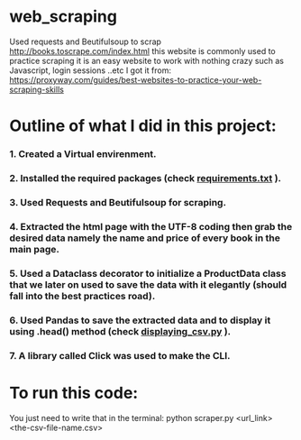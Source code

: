 # web_scraping
Used requests and Beutifulsoup to scrap http://books.toscrape.com/index.html
this website is commonly used to practice scraping it is an easy website to work with
nothing crazy such as Javascript, login sessions ..etc 
I got it from: https://proxyway.com/guides/best-websites-to-practice-your-web-scraping-skills

# Outline of what I did in this project:
### 1. Created a __Virtual envirenment__.
### 2. Installed the required packages (check [requirements.txt](https://github.com/ilyesBoukraa/web_scraping/blob/main/requirements.txt) ).
### 3. Used __Requests__ and __Beutifulsoup__ for scraping.
### 4. Extracted the html page with the __UTF-8__ coding then grab the desired data namely the name and price of every book in the main page.   
### 5. Used a Dataclass decorator to initialize a __ProductData__ class that we later on used to save the data with it elegantly (should fall into the best practices road).   
### 6. Used __Pandas__ to save the extracted data and to display it using __.head()__ method (check [displaying_csv.py](https://github.com/ilyesBoukraa/web_scraping/blob/main/displaying_csv.py) ).
### 7. A library called __Click__ was used to make the __CLI__.

# To run this code: 
You just need to write that in the terminal: 
python scraper.py <url_link>  <the-csv-file-name.csv> 
